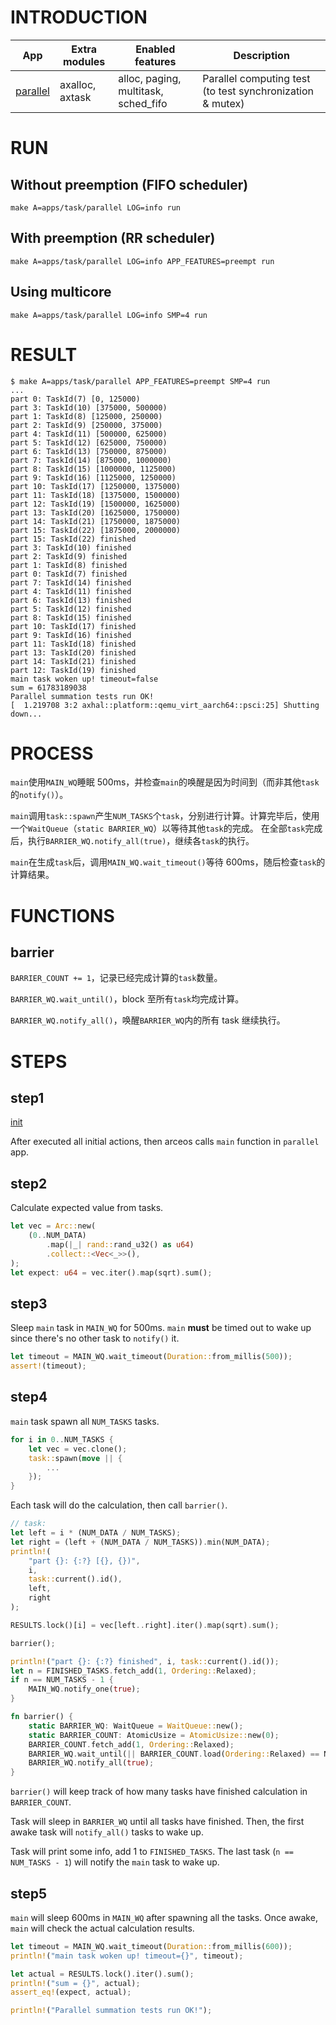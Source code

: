 # INTRODUCTION

| App | Extra modules | Enabled features | Description |
|-|-|-|-|
| [parallel](../apps/task/parallel/) | axalloc, axtask | alloc, paging, multitask, sched_fifo | Parallel computing test (to test synchronization & mutex) |

# RUN

## Without preemption (FIFO scheduler)

```shell
make A=apps/task/parallel LOG=info run
```

## With preemption (RR scheduler)

```shell
make A=apps/task/parallel LOG=info APP_FEATURES=preempt run
```

## Using multicore

```shell
make A=apps/task/parallel LOG=info SMP=4 run
```

# RESULT

```console
$ make A=apps/task/parallel APP_FEATURES=preempt SMP=4 run
...
part 0: TaskId(7) [0, 125000)
part 3: TaskId(10) [375000, 500000)
part 1: TaskId(8) [125000, 250000)
part 2: TaskId(9) [250000, 375000)
part 4: TaskId(11) [500000, 625000)
part 5: TaskId(12) [625000, 750000)
part 6: TaskId(13) [750000, 875000)
part 7: TaskId(14) [875000, 1000000)
part 8: TaskId(15) [1000000, 1125000)
part 9: TaskId(16) [1125000, 1250000)
part 10: TaskId(17) [1250000, 1375000)
part 11: TaskId(18) [1375000, 1500000)
part 12: TaskId(19) [1500000, 1625000)
part 13: TaskId(20) [1625000, 1750000)
part 14: TaskId(21) [1750000, 1875000)
part 15: TaskId(22) [1875000, 2000000)
part 15: TaskId(22) finished
part 3: TaskId(10) finished
part 2: TaskId(9) finished
part 1: TaskId(8) finished
part 0: TaskId(7) finished
part 7: TaskId(14) finished
part 4: TaskId(11) finished
part 6: TaskId(13) finished
part 5: TaskId(12) finished
part 8: TaskId(15) finished
part 10: TaskId(17) finished
part 9: TaskId(16) finished
part 11: TaskId(18) finished
part 13: TaskId(20) finished
part 14: TaskId(21) finished
part 12: TaskId(19) finished
main task woken up! timeout=false
sum = 61783189038
Parallel summation tests run OK!
[  1.219708 3:2 axhal::platform::qemu_virt_aarch64::psci:25] Shutting down...
```

# PROCESS

`main`使用`MAIN_WQ`睡眠 500ms，并检查`main`的唤醒是因为时间到（而非其他`task`的`notify()`）。

`main`调用`task::spawn`产生`NUM_TASKS`个`task`，分别进行计算。计算完毕后，使用一个`WaitQueue`（`static BARRIER_WQ`）以等待其他`task`的完成。
在全部`task`完成后，执行`BARRIER_WQ.notify_all(true)`，继续各`task`的执行。

`main`在生成`task`后，调用`MAIN_WQ.wait_timeout()`等待 600ms，随后检查`task`的计算结果。

# FUNCTIONS

## barrier

`BARRIER_COUNT += 1`，记录已经完成计算的`task`数量。

`BARRIER_WQ.wait_until()`，block 至所有`task`均完成计算。

`BARRIER_WQ.notify_all()`，唤醒`BARRIER_WQ`内的所有 task 继续执行。

# STEPS

## step1

[init](./init.md)

After executed all initial actions, then arceos calls `main` function in `parallel` app.

## step2

Calculate expected value from tasks.

```rust
let vec = Arc::new(
    (0..NUM_DATA)
        .map(|_| rand::rand_u32() as u64)
        .collect::<Vec<_>>(),
);
let expect: u64 = vec.iter().map(sqrt).sum();
```

## step3

Sleep `main` task in `MAIN_WQ` for 500ms. `main` **must** be timed out to wake up since there's no other task to `notify()` it.

```rust
let timeout = MAIN_WQ.wait_timeout(Duration::from_millis(500));
assert!(timeout);
```

## step4

`main` task spawn all `NUM_TASKS` tasks.

```rust
for i in 0..NUM_TASKS {
    let vec = vec.clone();
    task::spawn(move || {
        ...
    });
}
```

Each task will do the calculation, then call `barrier()`.

```rust
// task:
let left = i * (NUM_DATA / NUM_TASKS);
let right = (left + (NUM_DATA / NUM_TASKS)).min(NUM_DATA);
println!(
    "part {}: {:?} [{}, {})",
    i,
    task::current().id(),
    left,
    right
);

RESULTS.lock()[i] = vec[left..right].iter().map(sqrt).sum();

barrier();

println!("part {}: {:?} finished", i, task::current().id());
let n = FINISHED_TASKS.fetch_add(1, Ordering::Relaxed);
if n == NUM_TASKS - 1 {
    MAIN_WQ.notify_one(true);
}

fn barrier() {
    static BARRIER_WQ: WaitQueue = WaitQueue::new();
    static BARRIER_COUNT: AtomicUsize = AtomicUsize::new(0);
    BARRIER_COUNT.fetch_add(1, Ordering::Relaxed);
    BARRIER_WQ.wait_until(|| BARRIER_COUNT.load(Ordering::Relaxed) == NUM_TASKS);
    BARRIER_WQ.notify_all(true);
}
```

`barrier()` will keep track of how many tasks have finished calculation in `BARRIER_COUNT`.

Task will sleep in `BARRIER_WQ` until all tasks have finished. Then, the first awake task will `notify_all()` tasks to wake up.

Task will print some info, add 1 to `FINISHED_TASKS`. The last task (`n == NUM_TASKS - 1`) will notify the `main` task to wake up.

## step5

`main` will sleep 600ms in `MAIN_WQ` after spawning all the tasks. Once awake, `main` will check the actual calculation results.

```rust
let timeout = MAIN_WQ.wait_timeout(Duration::from_millis(600));
println!("main task woken up! timeout={}", timeout);

let actual = RESULTS.lock().iter().sum();
println!("sum = {}", actual);
assert_eq!(expect, actual);

println!("Parallel summation tests run OK!");
```
